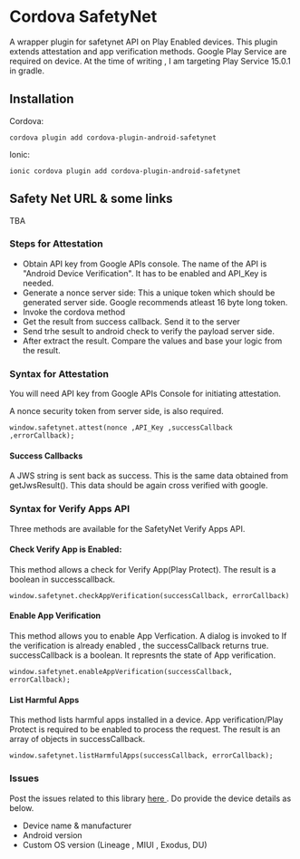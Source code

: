 # Cordova SafetyNet

A wrapper plugin for safetynet API on Play Enabled devices. This plugin extends attestation and app verification methods.
Google Play Service are required on device.
At the time of writing , I am targeting Play Service 15.0.1 in gradle.


## Installation

Cordova: 
```
cordova plugin add cordova-plugin-android-safetynet
```

Ionic:
```
ionic cordova plugin add cordova-plugin-android-safetynet
```
## Safety Net URL & some links
TBA


### Steps for Attestation

* Obtain API key from Google APIs console. The name of the API is "Android Device Verification". It has to be enabled and API_Key is needed.
* Generate a nonce server side: This a unique token which should be generated server side. Google recommends atleast 16 byte long token.
* Invoke the cordova method
* Get the result from success callback. Send it to the server
* Send trhe sesult to android check to verify the payload server side.
* After extract the result. Compare the values and base your logic from the result.

### Syntax for Attestation
You will need API key from Google APIs Console for initiating attestation.

A nonce security token from server side, is also required.
```
window.safetynet.attest(nonce ,API_Key ,successCallback ,errorCallback);
```

#### Success Callbacks
A JWS string is sent back as success. This is the same data obtained from getJwsResult(). This data should be again cross verified with google.


### Syntax for Verify Apps API
Three methods are available for the SafetyNet Verify Apps API.

#### Check Verify App is Enabled: 
This method allows a check for Verify App(Play Protect). The result is a boolean in successcallback.
```
window.safetynet.checkAppVerification(successCallback, errorCallback)
```
#### Enable App Verification
This method allows you to enable App Verfication. A dialog is invoked to  If the verification is already enabled , the successCallback returns true. successCallback is  a boolean. It represnts the state of App verification.
```
window.safetynet.enableAppVerification(successCallback, errorCallback);
```
#### List Harmful Apps
This method lists harmful apps installed in a device. App verification/Play Protect is required to be enabled to process the request. The result is an array of objects in successCallback. 
```
window.safetynet.listHarmfulApps(successCallback, errorCallback);
```

  

### Issues
Post the issues related to this library <a href="https://github.com/karandpr/cordova-plugin-android-safetynet/issues"> here </a>. Do provide the device details as below. 
* Device name & manufacturer
* Android version 
* Custom OS version (Lineage , MIUI , Exodus, DU)
